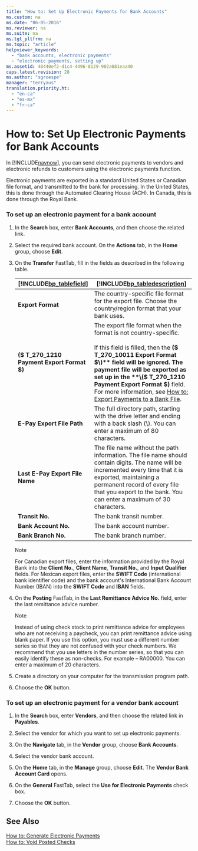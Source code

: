 ```yaml
---
title: "How to: Set Up Electronic Payments for Bank Accounts"
ms.custom: na
ms.date: "06-05-2016"
ms.reviewer: na
ms.suite: na
ms.tgt_pltfrm: na
ms.topic: "article"
helpviewer_keywords: 
  - "bank accounts, electronic payments"
  - "electronic payments, setting up"
ms.assetid: 48440ef2-d1c4-4496-8129-902a081eaa40
caps.latest.revision: 28
ms.author: "sgroespe"
manager: "terryaus"
translation.priority.ht: 
  - "en-ca"
  - "es-mx"
  - "fr-ca"
---
```

# How to: Set Up Electronic Payments for Bank Accounts
In [!INCLUDE[navnow](../../ApplicationDesign/includes/navnow_md.md)], you can send electronic payments to vendors and electronic refunds to customers using the electronic payments function.  
  
 Electronic payments are exported in a standard United States or Canadian file format, and transmitted to the bank for processing. In the United States, this is done through the Automated Clearing House \(ACH\). In Canada, this is done through the Royal Bank.  
  
### To set up an electronic payment for a bank account  
  
1.  In the **Search** box, enter  **Bank Accounts**, and then choose the related link.  
  
2.  Select the required bank account. On the **Actions** tab, in the **Home** group, choose **Edit**.  
  
3.  On the **Transfer** FastTab, fill in the fields as described in the following table.  
  
    |[!INCLUDE[bp_tablefield](../../ApplicationDesign/includes/bp_tablefield_md.md)]|[!INCLUDE[bp_tabledescription](../../ApplicationDesign/includes/bp_tabledescription_md.md)]|  
    |---------------------------------|---------------------------------------|  
    |**Export Format**|The country\-specific file format for the export file. Choose the country\/region format that your bank uses.|  
    |**\($ T\_270\_1210 Payment Export Format $\)**|The export file format when the format is not country\-specific.<br /><br /> If this field is filled, then the **\($ T\_270\_10011 Export Format $\)** field will be ignored. The payment file will be exported as set up in the **\($ T\_270\_1210 Payment Export Format $\)** field. For more information, see [How to: Export Payments to a Bank File](../../BusinessFunctionality/DataExchange/how-to-export-payments-to-a-bank-file.md).|  
    |**E\-Pay Export File Path**|The full directory path, starting with the drive letter and ending with a back slash \(\\\). You can enter a maximum of 80 characters.|  
    |**Last E\-Pay Export File Name**|The file name without the path information. The file name should contain digits. The name will be incremented every time that it is exported, maintaining a permanent record of every file that you export to the bank. You can enter a maximum of 30 characters.|  
    |**Transit No.**|The bank transit number.|  
    |**Bank Account No.**|The bank account number.|  
    |**Bank Branch No.**|The bank branch number.|  
  
    > [!NOTE]  
    >  For Canadian export files, enter the information provided by the Royal Bank into the **Client No.**, **Client Name**, **Transit No.**, and **Input Qualifier** fields. For Mexican export files, enter the **SWIFT Code** \(international bank identifier code\) and the bank account's International Bank Account Number \(IBAN\) into the **SWIFT Code** and **IBAN** fields.  
  
4.  On the **Posting** FastTab, in the **Last Remittance Advice No.** field, enter the last remittance advice number.  
  
    > [!NOTE]  
    >  Instead of using check stock to print remittance advice for employees who are not receiving a paycheck, you can print remittance advice using blank paper. If you use this option, you must use a different number series so that they are not confused with your check numbers. We recommend that you use letters in the number series, so that you can easily identify these as non\-checks. For example – RA00000. You can enter a maximum of 20 characters.  
  
5.  Create a directory on your computer for the transmission program path.  
  
6.  Choose the **OK** button.  
  
### To set up an electronic payment for a vendor bank account  
  
1.  In the **Search** box, enter **Vendors**, and then choose the related link in **Payables**.  
  
2.  Select the vendor for which you want to set up electronic payments.  
  
3.  On the **Navigate** tab, in the **Vendor** group, choose **Bank Accounts**.  
  
4.  Select the vendor bank account.  
  
5.  On the **Home** tab, in the **Manage** group, choose **Edit**. The **Vendor Bank Account Card** opens.  
  
6.  On the **General** FastTab, select the **Use for Electronic Payments** check box.  
  
7.  Choose the **OK** button.  
  
## See Also  
 [How to: Generate Electronic Payments](../../LocalFunctionalityForMicrosoftDynamicsNav2016/Canada/how-to-generate-electronic-payments.md)   
 [How to: Void Posted Checks](../../LocalFunctionalityForMicrosoftDynamicsNav2016/Canada/how-to-void-posted-checks.md)